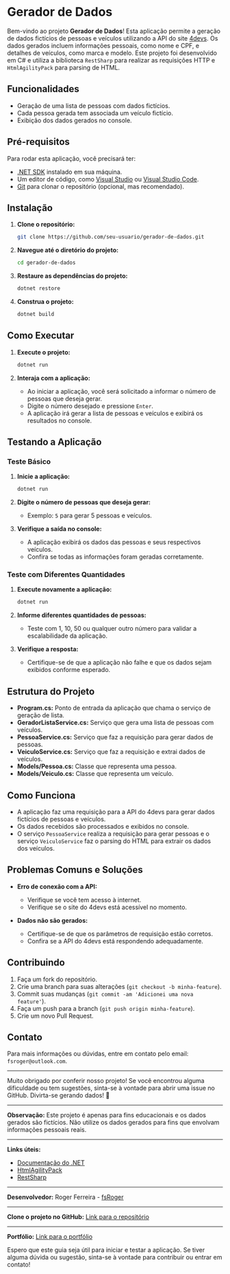 ﻿
# Gerador de Dados

Bem-vindo ao projeto **Gerador de Dados**! Esta aplicação permite a geração de dados fictícios de pessoas e veículos utilizando a API do site [4devs](https://www.4devs.com.br/). Os dados gerados incluem informações pessoais, como nome e CPF, e detalhes de veículos, como marca e modelo. Este projeto foi desenvolvido em C# e utiliza a biblioteca `RestSharp` para realizar as requisições HTTP e `HtmlAgilityPack` para parsing de HTML.

## Funcionalidades

- Geração de uma lista de pessoas com dados fictícios.
- Cada pessoa gerada tem associada um veículo fictício.
- Exibição dos dados gerados no console.

## Pré-requisitos

Para rodar esta aplicação, você precisará ter:

- [.NET SDK](https://dotnet.microsoft.com/download) instalado em sua máquina.
- Um editor de código, como [Visual Studio](https://visualstudio.microsoft.com/) ou [Visual Studio Code](https://code.visualstudio.com/).
- [Git](https://git-scm.com/) para clonar o repositório (opcional, mas recomendado).

## Instalação

1. **Clone o repositório:**

   ```bash
   git clone https://github.com/seu-usuario/gerador-de-dados.git
   ```

2. **Navegue até o diretório do projeto:**

   ```bash
   cd gerador-de-dados
   ```

3. **Restaure as dependências do projeto:**

   ```bash
   dotnet restore
   ```

4. **Construa o projeto:**

   ```bash
   dotnet build
   ```

## Como Executar

1. **Execute o projeto:**

   ```bash
   dotnet run
   ```

2. **Interaja com a aplicação:**

   - Ao iniciar a aplicação, você será solicitado a informar o número de pessoas que deseja gerar.
   - Digite o número desejado e pressione `Enter`.
   - A aplicação irá gerar a lista de pessoas e veículos e exibirá os resultados no console.

## Testando a Aplicação

### Teste Básico

1. **Inicie a aplicação:**

   ```bash
   dotnet run
   ```

2. **Digite o número de pessoas que deseja gerar:**

   - Exemplo: `5` para gerar 5 pessoas e veículos.

3. **Verifique a saída no console:**

   - A aplicação exibirá os dados das pessoas e seus respectivos veículos.
   - Confira se todas as informações foram geradas corretamente.

### Teste com Diferentes Quantidades

1. **Execute novamente a aplicação:**

   ```bash
   dotnet run
   ```

2. **Informe diferentes quantidades de pessoas:**

   - Teste com 1, 10, 50 ou qualquer outro número para validar a escalabilidade da aplicação.

3. **Verifique a resposta:**

   - Certifique-se de que a aplicação não falhe e que os dados sejam exibidos conforme esperado.

## Estrutura do Projeto

- **Program.cs:** Ponto de entrada da aplicação que chama o serviço de geração de lista.
- **GeradorListaService.cs:** Serviço que gera uma lista de pessoas com veículos.
- **PessoaService.cs:** Serviço que faz a requisição para gerar dados de pessoas.
- **VeiculoService.cs:** Serviço que faz a requisição e extrai dados de veículos.
- **Models/Pessoa.cs:** Classe que representa uma pessoa.
- **Models/Veiculo.cs:** Classe que representa um veículo.

## Como Funciona

- A aplicação faz uma requisição para a API do 4devs para gerar dados fictícios de pessoas e veículos.
- Os dados recebidos são processados e exibidos no console.
- O serviço `PessoaService` realiza a requisição para gerar pessoas e o serviço `VeiculoService` faz o parsing do HTML para extrair os dados dos veículos.

## Problemas Comuns e Soluções

- **Erro de conexão com a API:**
  - Verifique se você tem acesso à internet.
  - Verifique se o site do 4devs está acessível no momento.

- **Dados não são gerados:**
  - Certifique-se de que os parâmetros de requisição estão corretos.
  - Confira se a API do 4devs está respondendo adequadamente.

## Contribuindo

1. Faça um fork do repositório.
2. Crie uma branch para suas alterações (`git checkout -b minha-feature`).
3. Commit suas mudanças (`git commit -am 'Adicionei uma nova feature'`).
4. Faça um push para a branch (`git push origin minha-feature`).
5. Crie um novo Pull Request.

## Contato

Para mais informações ou dúvidas, entre em contato pelo email: `fsroger@outlook.com`.

---

Muito obrigado por conferir nosso projeto! Se você encontrou alguma dificuldade ou tem sugestões, sinta-se à vontade para abrir uma issue no GitHub. Divirta-se gerando dados! 🚀

---

**Observação:** Este projeto é apenas para fins educacionais e os dados gerados são fictícios. Não utilize os dados gerados para fins que envolvam informações pessoais reais.

---

**Links úteis:**
- [Documentação do .NET](https://docs.microsoft.com/pt-br/dotnet/)
- [HtmlAgilityPack](https://html-agility-pack.net/)
- [RestSharp](https://restsharp.dev/)

---

**Desenvolvedor:** Roger Ferreira - [fsRoger](https://github.com/fsRoger)

---

**Clone o projeto no GitHub:** [Link para o repositório](https://github.com/fsRoger/GeradorDeDados)

---

**Portfólio:** [Link para o portfólio](https://portifoliorfs.vercel.app/)

Espero que este guia seja útil para iniciar e testar a aplicação. Se tiver alguma dúvida ou sugestão, sinta-se à vontade para contribuir ou entrar em contato!

